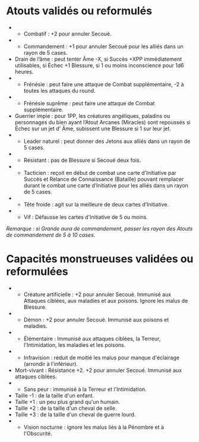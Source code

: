# Atouts validés ou reformulés

- * Combatif : +2 pour annuler Secoué.
- * Commandement : +1 pour annuler Secoué pour les alliés dans un rayon de 5 cases.
- Drain de l’âme : peut tenter Âme -X, si Succès +XPP immédiatement utilisables, si Échec +1 Blessure, si 1 ou moins inconscience pour 1d6 heures.
- * Frénésie : peut faire une attaque de Combat supplémentaire, -2 à toutes les attaques du round.
- * Frénésie suprême : peut faire une attaque de Combat supplémentaire.
- Guerrier impie : pour 1PP, les créatures angéliques, paladins ou personnages du bien ayant l’Atout Arcanes (Miracles) sont repoussés si Échec sur un jet d’ Âme, subissent une Blessure si 1 sur leur jet.
- * Leader naturel : peut donner des Jetons aux alliés dans un rayon de 5 cases.
- * Résistant : pas de Blessure si Secoué deux fois.
- * Tacticien : reçoit en début de combat une carte d'Initiative par Succès et Relance de Connaissance (Bataille) pouvant remplacer durant le combat une carte d’Initiative pour les alliés dans un rayon de 5 cases.
- * Tête froide : agit sur la meilleure de deux cartes d’Initiative.
- * Vif : Défausse les cartes d'Initiative de 5 ou moins.

_Remarque : si Grande aura de commandement, passer les rayon des Atouts de commandement de 5 à 10 cases._

# Capacités monstrueuses validées ou reformulées

- * Créature artificielle : +2 pour annuler Secoué. Immunisé aux Attaques ciblées, aux maladies et aux poisons. Ignore les malus de Blessure.
- * Démon : +2 pour annuler Secoué. Immunisé aux poisons et maladies.
- * Élémentaire : Immunisé aux attaques ciblées, la Terreur, l'Intimidation, les maladies et les poisons.
- * Infravision : réduit de moitié les malus pour manque d'éclairage (arrondir à l'inférieur).
- Mort-vivant : Résistance +2. +2 pour annuler Secoué. Immunisé aux attaques ciblées.
- * Sans peur : immunisé à la Terreur et l'Intimidation.
- Taille -1 : de la taille d'un enfant.
- Taille +1 : un peu plus grand qu'un humain.
- Taille +2 : de la taille d'un cheval de selle.
- Taille +3 : de la taille d'un cheval de guerre lourd.
- * Vision nocturne : ignore les malus liés à la Pénombre et à l'Obscurité.
